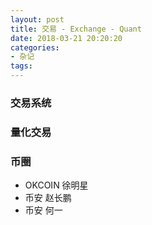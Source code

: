 ```yaml
---
layout: post
title: 交易 - Exchange - Quant
date: 2018-03-21 20:20:20
categories:
- 杂记
tags:
---
```


### 交易系统

### 量化交易

### 币圈

- OKCOIN 徐明星
- 币安 赵长鹏
- 币安 何一
